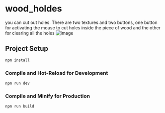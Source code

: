 # wood_holdes

you can cut out holes. There are two textures and two buttons, one button for activating the mouse to cut holes inside the piece of wood and the other for clearing all the holes
![image](https://github.com/topstar210/holes-on-wood/assets/109362950/2039f2d4-5fb9-45ca-94fb-43609c0276eb)

## Project Setup

```sh
npm install
```

### Compile and Hot-Reload for Development

```sh
npm run dev
```

### Compile and Minify for Production

```sh
npm run build
```
